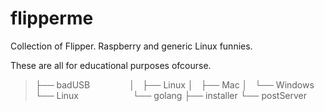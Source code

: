 # flipperme

Collection of Flipper. Raspberry and generic Linux funnies.

These are all for educational purposes ofcourse.





> ├── badUSB               
> │   ├── Linux
> │   ├── Mac
> │   └── Windows
> └── Linux                     
>       └── golang
>       ├── installer
>       └── postServer


            
